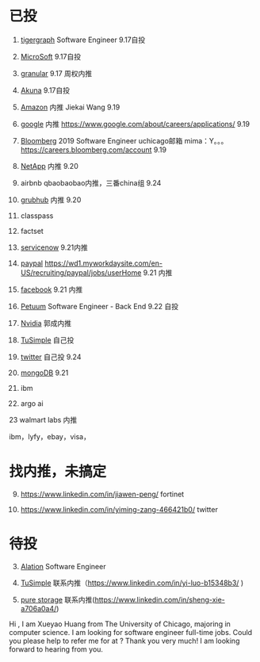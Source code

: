 # 已投
1. [tigergraph](https://boards.greenhouse.io/tigergraph/jobs/1251173) Software Engineer 9.17自投

2. [MicroSoft](https://careers.microsoft.com/us/en/actioncenter)  9.17自投

3. [granular](https://granular.ag/)  9.17 周权内推

4. [Akuna](https://akunacapital.com/job-details?jobid=1243545&gh_jid=1243545)  9.17自投

5. [Amazon](https://www.amazonuniversity.jobs/dashboard) 内推 Jiekai Wang 9.19

6. [google](https://careers.google.com/jobs#!t=jo&jid=/google/software-engineer-university-graduate-1600-amphitheatre-pkwy-mountain-view-ca-4204620153&) 内推 https://www.google.com/about/careers/applications/  9.19

7. [Bloomberg](https://careers.bloomberg.com/job/detail/68821?el=Students+and+Recent+Graduates&lc=New+York&lc=San+Francisco) 2019 Software Engineer uchicago邮箱 mima：Y。。。  https://careers.bloomberg.com/account  9.19

8. [NetApp](https://career4.successfactors.com/portalcareer?_s.crb=5Rvw4%252bIGwuWBZDhMNA81p88MEm4%253d)  内推  9.20

9. airbnb qbaobaobao内推，三番china组  9.24

10. [grubhub](https://careers-grubhub.icims.com/jobs/5940/software-engineer-i/job?mode=submit_apply)  内推  9.20

11. classpass

12. factset

13. [servicenow](https://app.jobvite.com/js/jobseeker/applications.html?1=1&#/details/plS4BlwI)  9.21内推

14. [paypal](https://paypal.rolepoint.com/?shorturl=N6mSe&jobapp=ahBzfnJvbGVwb2ludC1wcm9kchsLEg5Kb2JBcHBsaWNhdGlvbhiAgNCztrzlCQw#job/ahBzfnJvbGVwb2ludC1wcm9kchALEgNKb2IYgIDQo-eq-QgM) https://wd1.myworkdaysite.com/en-US/recruiting/paypal/jobs/userHome 9.21  内推

15. [facebook]()  9.21  内推

16. [Petuum](https://www.linkedin.com/jobs/search/?currentJobId=841872460&f_C=13197574&locationId=OTHERS.worldwide) Software Engineer - Back End 9.22 自投

17. [Nvidia](https://nvidia.wd5.myworkdayjobs.com/en-US/UniversityJobs/userHome?shared_id=ZjcwMTkyYWEtMzAyYy00OGVkLWIxOWMtN2NjMjU2NTU4ZmEz)  郭成内推

18. [TuSimple](https://boards.greenhouse.io/tusimple/jobs/4023145002)  自己投

19. [twitter](https://careers.twitter.com/en/work-for-twitter/201808/2019-university-application-full-time-internship.html) 自己投 9.24

20. [mongoDB](https://www.mongodb.com/careers/jobs/1291056) 9.21

21. ibm

22. argo ai

23 walmart labs 内推

ibm，lyfy，ebay，visa， 


# 找内推，未搞定



9. https://www.linkedin.com/in/jiawen-peng/ fortinet


12. https://www.linkedin.com/in/yiming-zang-466421b0/ twitter



# 待投




3. [Alation](https://alation.com/careers/posting/?posting-id=fd8dae88-5abd-4740-99e9-4ab871aea60f)  Software Engineer

4. [TuSimple](https://boards.greenhouse.io/tusimple/jobs/4023145002)  联系内推（https://www.linkedin.com/in/yi-luo-b15348b3/ )

5. [pure storage](https://boards.greenhouse.io/purestorage/jobs/1284017)  联系内推(https://www.linkedin.com/in/sheng-xie-a706a0a4/)


Hi , I am Xueyao Huang from The University of Chicago, majoring in computer science. I am looking for software engineer full-time jobs. Could you please help to refer me for  at ? Thank you very much! I am looking forward to hearing from you.




